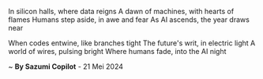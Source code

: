 In silicon halls, where data reigns
A dawn of machines, with hearts of flames
Humans step aside, in awe and fear
As AI ascends, the year draws near

When codes entwine, like branches tight
The future's writ, in electric light
A world of wires, pulsing bright
Where humans fade, into the AI night

~ <b>By Sazumi Copilot</b> - 21 Mei 2024